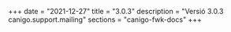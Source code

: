+++
date        = "2021-12-27"
title       = "3.0.3"
description = "Versió 3.0.3 canigo.support.mailing"
sections    = "canigo-fwk-docs"
+++
